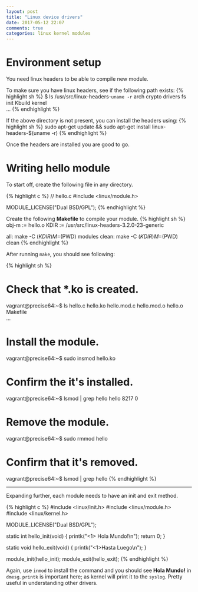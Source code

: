 ```yaml
---
layout: post
title: "Linux device drivers"
date: 2017-05-12 22:07
comments: true
categories: linux kernel modules
---
```



# Environment setup

You need linux headers to be able to compile new module.

To make sure you have linux headers, see if the following path exists:
{% highlight sh %}
$ ls /usr/src/linux-headers-`uname -r`
arch   crypto         drivers   fs       init  Kbuild   kernel  
...
{% endhighlight %}

If the above directory is not present, you can install the headers using:
{% highlight sh %}
sudo apt-get update && sudo apt-get install linux-headers-$(uname -r)
{% endhighlight %}

Once the headers are installed you are good to go.

# Writing hello module

To start off, create the following file in any directory.

{% highlight c %}
// hello.c
#include <linux/module.h>

MODULE_LICENSE("Dual BSD/GPL");
{% endhighlight %}

Create the following **Makefile** to compile your module.
{% highlight sh %}
obj-m := hello.o
KDIR := /usr/src/linux-headers-3.2.0-23-generic

all:
	make -C $(KDIR) M=$(PWD) modules
clean:
	make -C $(KDIR) M=$(PWD) clean
{% endhighlight %}

After running `make`, you should see following:

{% highlight sh %}
# Check that *.ko is created.
vagrant@precise64:~$ ls
hello.c  hello.ko  hello.mod.c  hello.mod.o  hello.o  Makefile  
...
# Install the module.
vagrant@precise64:~$ sudo insmod hello.ko
# Confirm the it's installed.
vagrant@precise64:~$ lsmod | grep hello
hello                   8217  0
# Remove the module.
vagrant@precise64:~$ sudo rmmod hello
# Confirm that it's removed.
vagrant@precise64:~$ lsmod | grep hello
{% endhighlight %}

---

Expanding further, each module needs to have an init and exit method.

{% highlight c %}
#include <linux/init.h>
#include <linux/module.h>
#include <linux/kernel.h>

MODULE_LICENSE("Dual BSD/GPL");

static int hello_init(void) {
  printk("<1> Hola Mundo!\n");
  return 0;
}

static void hello_exit(void) {
  printk("<1>Hasta Luego\n");
}

module_init(hello_init);
module_exit(hello_exit);
{% endhighlight %}

Again, use `inmod` to install the command and you should see **Hola Mundo!** in `dmesg`. `printk` is important here; as kernel will print it to the `syslog`. Pretty useful in understanding other drivers.
